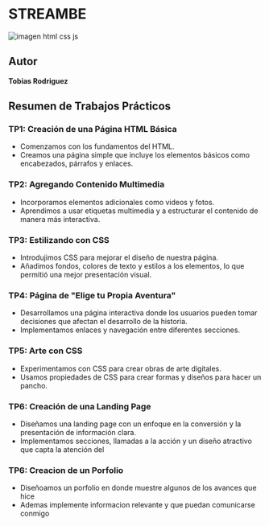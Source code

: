 # STREAMBE

![imagen html css js](https://github.com/user-attachments/assets/502fad79-c14d-4fef-bb70-e414dd31fa52)

## Autor
**Tobias Rodriguez**

## Resumen de Trabajos Prácticos



### TP1: Creación de una Página HTML Básica
- Comenzamos con los fundamentos del HTML.
- Creamos una página simple que incluye los elementos básicos como encabezados, párrafos y enlaces.

### TP2: Agregando Contenido Multimedia
- Incorporamos elementos adicionales como videos y fotos.
- Aprendimos a usar etiquetas multimedia y a estructurar el contenido de manera más interactiva.

### TP3: Estilizando con CSS
- Introdujimos CSS para mejorar el diseño de nuestra página.
- Añadimos fondos, colores de texto y estilos a los elementos, lo que permitió una mejor presentación visual.

### TP4: Página de "Elige tu Propia Aventura"
- Desarrollamos una página interactiva donde los usuarios pueden tomar decisiones que afectan el desarrollo de la historia.
- Implementamos enlaces y navegación entre diferentes secciones.

### TP5: Arte con CSS
- Experimentamos con CSS para crear obras de arte digitales.
- Usamos propiedades de CSS para crear formas y diseños para hacer un pancho.

### TP6: Creación de una Landing Page
- Diseñamos una landing page con un enfoque en la conversión y la presentación de información clara.
- Implementamos secciones, llamadas a la acción y un diseño atractivo que capta la atención del 

### TP6: Creacion de un Porfolio
- Diseñoamos un porfolio en donde muestre algunos de los avances que hice 
- Ademas implemente informacion relevante y que puedan comunicarse conmigo
